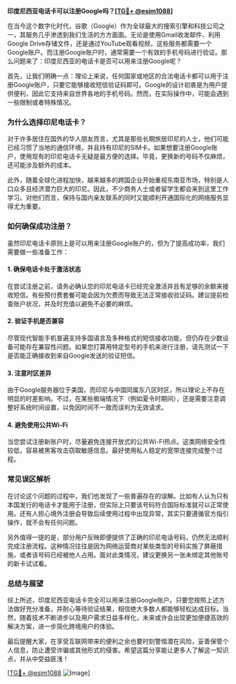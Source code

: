 **印度尼西亚电话卡可以注册Google吗？[[TG💪+ @esim1088](https://t.me/s/esim1088)]**

在当今这个数字化时代，谷歌（Google）作为全球最大的搜索引擎和科技公司之一，其服务几乎渗透到我们生活的方方面面。无论是使用Gmail收发邮件、利用Google Drive存储文件，还是通过YouTube观看视频，这些服务都需要一个Google账户。而注册Google账户时，通常需要一个有效的手机号码进行验证。那么问题来了：印度尼西亚的电话卡是否可以用来注册Google呢？

首先，让我们明确一点：理论上来说，任何国家或地区的合法电话卡都可以用于注册Google账户，只要它能够接收短信验证码即可。Google的设计初衷是为用户提供便利，因此它支持来自世界各地的手机号码。然而，在实际操作中，可能会遇到一些限制或者特殊情况。

### **为什么选择印尼电话卡？**

对于许多居住在国外的华人朋友而言，尤其是那些长期旅居印尼的人士，他们可能已经习惯了当地的通信环境，并且持有印尼的SIM卡。如果想要注册Google账户，使用现有的印尼电话卡无疑是最方便的选择。毕竟，更换新的号码不仅麻烦，还可能涉及额外的成本。

此外，随着全球化进程加快，越来越多的跨国企业开始重视东南亚市场，特别是人口众多且经济潜力巨大的印尼。因此，不少商务人士或者留学生都会来到这里工作学习。对他们而言，保持与国内亲友联系的同时又能顺利开通国际化的网络服务显得尤为重要。

### **如何确保成功注册？**

虽然印尼电话卡原则上是可以用来注册Google账户的，但为了提高成功率，我们需要做一些准备工作：

#### **1. 确保电话卡处于激活状态**
在尝试注册之前，请务必确认您的印尼电话卡已经完全激活并且有足够的余额来接收短信。有些预付费套餐可能会因为欠费而导致无法正常接收验证码。建议提前检查账户状况，并及时充值以避免不必要的麻烦。

#### **2. 验证手机是否兼容**
尽管现代智能手机普遍支持多国语言及多种格式的短信接收功能，但仍存在少数设备可能存在兼容性问题。如果您打算用特定型号的手机来进行注册，请先测试一下是否能正确接收到来自Google发送的验证短信。

#### **3. 注意时区差异**
由于Google服务器位于美国，而印尼与中国同属东八区时区，所以理论上不存在明显的时差影响。不过，在某些极端情况下（例如夏令时期间），还是需要注意调整好系统时间设置，以免因时间不一致而误判为无效请求。

#### **4. 避免使用公共Wi-Fi**
当您尝试注册新账户时，尽量避免连接开放式的公共Wi-Fi热点。这类网络安全性较低，容易被黑客攻击窃取敏感信息。最好使用私人稳定的宽带连接完成整个过程。

### **常见误区解析**

在讨论这个问题的过程中，我们也发现了一些普遍存在的误解。比如有人认为只有本国发行的电话卡才能用于注册，但实际上只要该号码符合国际标准就可以正常使用。还有人担心境外注册会导致后续使用过程中出现异常，其实只要遵循官方指引操作，就不会有任何问题。

另外值得一提的是，部分用户反映即便提供了正确的印尼电话号码，仍然无法顺利完成注册流程。这种情况往往是因为网络运营商对某些类型的号码实施了屏蔽措施，或者该号码已经被他人占用。面对此类情况，建议更换另一张未绑定其他账号的新卡试试看。

### **总结与展望**

综上所述，印度尼西亚电话卡完全可以用来注册Google账户。只要您按照上述方法做好充分准备，并耐心等待验证结果，相信绝大多数人都能够轻松达成目标。当然，随着技术不断进步以及用户需求日益多样化，未来或许会出现更加便捷高效的解决方案，进一步简化跨境用户的体验。

最后提醒大家，在享受互联网带来的便利之余也要时刻警惕潜在风险，妥善保管个人信息，防止遭受诈骗或其他形式的侵害。希望这篇分享能让更多人了解这一知识点，并从中受益匪浅！

[[TG💪+ @esim1088](https://t.me/s/esim1088) ![Image](https://i.postimg.cc/4NQfJmqS/Snipaste-2025-05-13-00-14-12.png)]